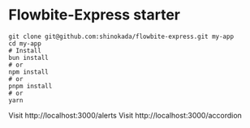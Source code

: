 # Flowbite-Express starter

```
git clone git@github.com:shinokada/flowbite-express.git my-app
cd my-app
# Install
bun install
# or 
npm install
# or
pnpm install
# or 
yarn
```

Visit http://localhost:3000/alerts
Visit http://localhost:3000/accordion